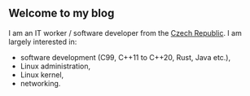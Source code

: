 ## Welcome to my blog

I am an IT worker / software developer from the [Czech Republic][1].
I am largely interested in:

* software development (C99, C++11 to C++20, Rust, Java etc.),
* Linux administration,
* Linux kernel,
* networking.

[1]: https://en.wikipedia.org/wiki/Czech_Republic
